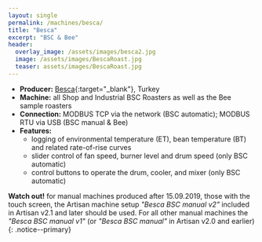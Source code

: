 ```yaml
---
layout: single
permalink: /machines/besca/
title: "Besca"
excerpt: "BSC & Bee"
header:
  overlay_image: /assets/images/besca2.jpg
  image: /assets/images/BescaRoast.jpg
  teaser: assets/images/BescaRoast.jpg
---
```

* __Producer:__ [Besca](https://www.bescaroasters.com){:target="_blank"}, Turkey
* __Machine:__ all Shop and Industrial BSC Roasters as well as the Bee sample roasters
* __Connection:__ MODBUS TCP via the network (BSC automatic); MODBUS RTU via USB (BSC manual & Bee)
* __Features:__ 
  - logging of environmental temperature (ET), bean temperature (BT) and related rate-of-rise curves
  - slider control of fan speed, burner level and drum speed (only BSC automatic)
  - control buttons to operate the drum, cooler, and mixer (only BSC automatic)

 
**Watch out!** 
for manual machines produced after 15.09.2019, those with the touch screen, the Artisan machine setup _"Besca BSC manual v2"_ included in Artisan v2.1 and later should be used. For all other manual machines the _"Besca BSC manual v1"_ (or _"Besca BSC manual"_ in Artisan v2.0 and earlier)
{: .notice--primary}